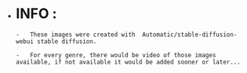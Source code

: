 - # INFO :

      -   These images were created with  Automatic/stable-diffusion-webui stable diffusion.

      -   For every genre, there would be video of those images available, if not available it would be added sooner or later...
